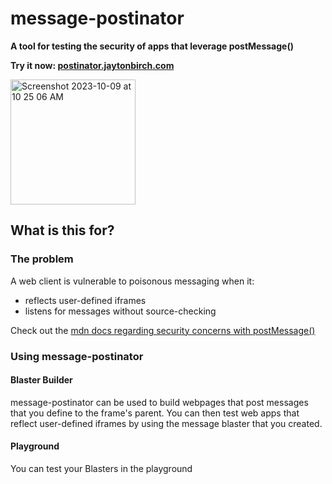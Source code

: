 # message-postinator
**A tool for testing the security of apps that leverage postMessage()**

**Try it now: [postinator.jaytonbirch.com](https://postinator.jaytonbirch.com/)**

<img width="200px" alt="Screenshot 2023-10-09 at 10 25 06 AM" src="https://github.com/birch-jayton/message-postinator/assets/22551809/37832f45-5134-40e4-aed3-9130603eeb3f">

## What is this for?
### The problem
A web client is vulnerable to poisonous messaging when it:
- reflects user-defined iframes
- listens for messages without source-checking

Check out the [mdn docs regarding security concerns with postMessage()](https://developer.mozilla.org/en-US/docs/Web/API/Window/postMessage#security_concerns)

### Using message-postinator
#### Blaster Builder
message-postinator can be used to build webpages that post messages that you define to the frame's parent. You can then test web apps that reflect user-defined iframes by using the message blaster that you created. 
#### Playground
You can test your Blasters in the playground
